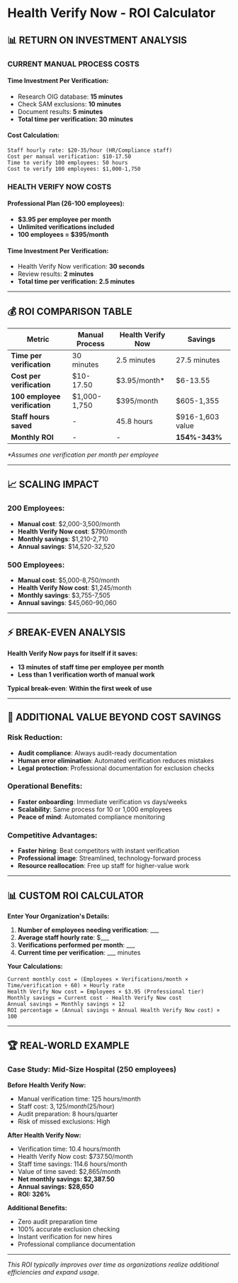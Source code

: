 # Health Verify Now - ROI Calculator

## 📊 **RETURN ON INVESTMENT ANALYSIS**

### **CURRENT MANUAL PROCESS COSTS**

#### **Time Investment Per Verification:**
- Research OIG database: **15 minutes**
- Check SAM exclusions: **10 minutes**  
- Document results: **5 minutes**
- **Total time per verification: 30 minutes**

#### **Cost Calculation:**
```
Staff hourly rate: $20-35/hour (HR/Compliance staff)
Cost per manual verification: $10-17.50
Time to verify 100 employees: 50 hours
Cost to verify 100 employees: $1,000-1,750
```

### **HEALTH VERIFY NOW COSTS**

#### **Professional Plan (26-100 employees):**
- **$3.95 per employee per month**
- **Unlimited verifications included**
- **100 employees = $395/month**

#### **Time Investment Per Verification:**
- Health Verify Now verification: **30 seconds**
- Review results: **2 minutes**
- **Total time per verification: 2.5 minutes**

---

## 💰 **ROI COMPARISON TABLE**

| Metric | Manual Process | Health Verify Now | Savings |
|--------|---------------|-------------------|---------|
| **Time per verification** | 30 minutes | 2.5 minutes | 27.5 minutes |
| **Cost per verification** | $10-17.50 | $3.95/month* | $6-13.55 |
| **100 employee verification** | $1,000-1,750 | $395/month | $605-1,355 |
| **Staff hours saved** | - | 45.8 hours | $916-1,603 value |
| **Monthly ROI** | - | - | **154%-343%** |

*\*Assumes one verification per month per employee*

---

## 📈 **SCALING IMPACT**

### **200 Employees:**
- **Manual cost**: $2,000-3,500/month
- **Health Verify Now cost**: $790/month  
- **Monthly savings**: $1,210-2,710
- **Annual savings**: $14,520-32,520

### **500 Employees:**
- **Manual cost**: $5,000-8,750/month
- **Health Verify Now cost**: $1,245/month
- **Monthly savings**: $3,755-7,505  
- **Annual savings**: $45,060-90,060

---

## ⚡ **BREAK-EVEN ANALYSIS**

**Health Verify Now pays for itself if it saves:**
- **13 minutes of staff time per employee per month**
- **Less than 1 verification worth of manual work**

**Typical break-even**: **Within the first week of use**

---

## 🎯 **ADDITIONAL VALUE BEYOND COST SAVINGS**

### **Risk Reduction:**
- **Audit compliance**: Always audit-ready documentation
- **Human error elimination**: Automated verification reduces mistakes
- **Legal protection**: Professional documentation for exclusion checks

### **Operational Benefits:**
- **Faster onboarding**: Immediate verification vs days/weeks
- **Scalability**: Same process for 10 or 1,000 employees  
- **Peace of mind**: Automated compliance monitoring

### **Competitive Advantages:**
- **Faster hiring**: Beat competitors with instant verification
- **Professional image**: Streamlined, technology-forward process
- **Resource reallocation**: Free up staff for higher-value work

---

## 📊 **CUSTOM ROI CALCULATOR**

**Enter Your Organization's Details:**

1. **Number of employees needing verification**: ___
2. **Average staff hourly rate**: $___
3. **Verifications performed per month**: ___
4. **Current time per verification**: ___ minutes

**Your Calculations:**
```
Current monthly cost = (Employees × Verifications/month × Time/verification ÷ 60) × Hourly rate
Health Verify Now cost = Employees × $3.95 (Professional tier)
Monthly savings = Current cost - Health Verify Now cost
Annual savings = Monthly savings × 12
ROI percentage = (Annual savings ÷ Annual Health Verify Now cost) × 100
```

---

## 🏆 **REAL-WORLD EXAMPLE**

### **Case Study: Mid-Size Hospital (250 employees)**

**Before Health Verify Now:**
- Manual verification time: 125 hours/month
- Staff cost: $3,125/month ($25/hour)
- Audit preparation: 8 hours/quarter
- Risk of missed exclusions: High

**After Health Verify Now:**
- Verification time: 10.4 hours/month  
- Health Verify Now cost: $737.50/month
- Staff time savings: 114.6 hours/month
- Value of time saved: $2,865/month
- **Net monthly savings: $2,387.50**
- **Annual savings: $28,650**
- **ROI: 326%**

**Additional Benefits:**
- Zero audit preparation time
- 100% accurate exclusion checking
- Instant verification for new hires
- Professional compliance documentation

---

*This ROI typically improves over time as organizations realize additional efficiencies and expand usage.*
